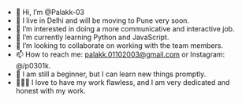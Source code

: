 - 👋 Hi, I’m @Palakk-03
- 🌆 I live in Delhi and will be moving to Pune very soon.
- 👀 I’m interested in doing a more communicative and interactive job.
- 🌱 I’m currently learning Python and JavaScript.
- 💞️ I’m looking to collaborate on working with the team members.
- 📫 How to reach me: palakk.01102003@gmail.com or Instagram: @/p0301k.
- 🐣 I am still a beginner, but I can learn new things promptly.
- 👩🏻‍🏭 I love to have my work flawless, and I am very dedicated and honest with my work.

<!---
Palakk-03/Palakk-03 is a ✨ special ✨ repository because its `README.md` (this file) appears on your GitHub profile.
You can click the Preview link to take a look at your changes.
--->

